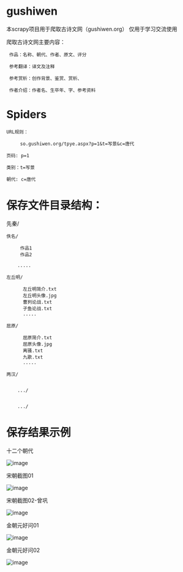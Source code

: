 
gushiwen
========

本scrapy项目用于爬取古诗文网（gushiwen.org）
仅用于学习交流使用



爬取古诗文网主要内容：

     作品：名称、朝代、作者、原文、评分
     
     参考翻译：译文及注释
     
     参考赏析：创作背景、鉴赏、赏析、
     
     作者介绍：作者名、生卒年、字、参考资料
     



Spiders
=========


    URL规则：
    
         so.gushiwen.org/tpye.aspx?p=1&t=写景&c=唐代
         
    页码: p=1
    
    类别：t=写景
    
    朝代: c=唐代









保存文件目录结构：
=========

先秦/
        

    佚名/
    
	     作品1
	     作品2
		
		.....
		
	左丘明/
	
	      左丘明简介.txt
	      左丘明头像.jpg
	      曹刿论战.txt
	      子鱼论战.txt
	      .....
		  
	屈原/
	  
	      屈原简介.txt
	      屈原头像.jpg
	      离骚.txt
	      九歌.txt
	      .....
	    
    两汉/
    

        .../
	   

        .../
    
# 保存结果示例
十二个朝代

![image](https://github.com/PChief/GushiwenSpider/blob/master/imgs/%E5%8D%81%E4%BA%8C%E6%9C%9D%E7%9B%AE%E5%BD%95%E7%BB%93%E6%9E%84.png)

宋朝截图01

![image](https://github.com/PChief/GushiwenSpider/blob/master/imgs/%E5%AE%8B%E6%9C%9D%E6%88%AA%E5%9B%BE01.png)
    
 
   
宋朝截图02-曾巩

![image](https://github.com/PChief/GushiwenSpider/blob/master/imgs/%E5%AE%8B%E6%9C%9D%E6%88%AA%E5%9B%BE02-%E6%9B%BE%E5%B7%A9.png)

金朝元好问01

![image](https://github.com/PChief/GushiwenSpider/blob/master/imgs/%E9%87%91%E6%9C%9D%E5%85%83%E5%A5%BD%E9%97%AE01.png)

金朝元好问02

![image](https://github.com/PChief/GushiwenSpider/blob/master/imgs/%E9%87%91%E6%9C%9D%E5%85%83%E5%A5%BD%E9%97%AE02.png)  
    
